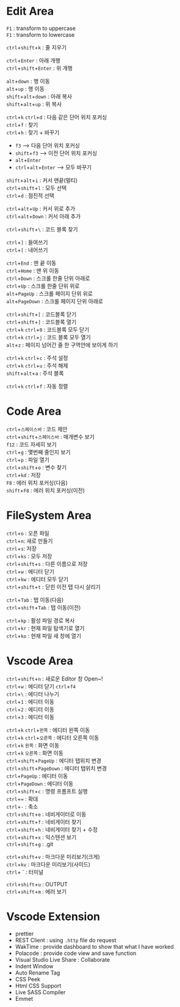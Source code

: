 # Edit Area

`F1` : transform to uppercase<br>
`F1` : transform to lowercase<br>

`ctrl`+`shift`+`k` : 줄 지우기<br>

`ctrl`+`Enter` : 아래 개행<br>
`ctrl`+`shift`+`Enter` : 위 개행<br>

`alt`+`down` : 행 이동<br>
`alt`+`up` : 행 이동 <br>
`shift`+`alt`+`down` : 아래 복사<br>
`shift`+`alt`+`up` : 위 복사<br>

`ctrl`+`k` `ctrl`+`d` : 다음 같은 단어 위치 포커싱<br>
`ctrl`+`f` : 찾기<br>
`ctrl`+`h` : 찾기 + 바꾸기<br>
 - `f3` --> 다음 단어 위치 포커싱<br>
 - `shift`+`f3` --> 이전 단어 위치 포커싱<br>
 - `alt`+`Enter`<br>
 - `ctrl`+`alt`+`Enter` --> 모두 바꾸기<br>

`shift`+`alt`+`i` : 커서 맨끝(멀티)<br>
`ctrl`+`shift`+`l` : 모두 선택<br>
`ctrl`+`d` : 점진적 선택<br>

`ctrl`+`alt`+`Up` : 커서 위로 추가<br>
`ctrl`+`alt`+`Down` : 커서 아래 추가<br>

`ctrl`+`shift`+`\` : 코드 블록 찾기<br>

`ctrl`+`]` : 들여쓰기<br>
`ctrl`+`[` : 내어쓰기 <br>

`ctrl`+`End` : 맨 끝 이동<br>
`ctrl`+`Home` : 맨 위 이동<br>
`ctrl`+`Down` : 스크롤 한줄 단위 아래로<br>
`ctrl`+`Up` : 스크롤 한줄 단위 위로 <br>
`alt`+`PageUp` : 스크롤 페이지 단위 위로<br>
`alt`+`PageDown` : 스크롤 페이지 단위 아래로<br>

`ctrl`+`shift`+`[` : 코드블록 닫기<br>
`ctrl`+`shift`+`]` : 코드블록 열기<br>
`ctrl`+`k` `ctrl`+`0` : 코드블록 모두 닫기<br>
`ctrl`+`k` `ctrl`+`j` : 코드 블록 모두 열기<br>
`alt`+`z` : 페이지 넘어간 줄 한 구역안에 보이게 하기<br>

`ctrl`+`k` `ctrl`+`c` : 주석 설정<br>
`ctrl`+`k` `ctrl`+`u` : 주석 해제<br>
`shift`+`alt`+`a` : 주석 블록<br>

`ctrl`+`k` `ctrl`+`f` : 자동 정렬<br>

# Code Area<br>

`ctrl`+`스페이스바` : 코드 제안<br>
`ctrl`+`shift`+`스페이스바` : 매개변수 보기<br>
`f12` : 코드 자세히 보기<br>
`ctrl`+`g` : 몇번째 줄인지 보기<br>
`ctrl`+`p` : 파일 열기<br>
`ctrl`+`shift`+`o` : 변수 찾기<br>
`ctrl`+`kd` : 저장 <br>
`F8` : 에러 위치 포커싱(다음)<br>
`shift`+`F8` : 에러 위치 포커싱(이전)<br>

# FileSystem Area<br>

`ctrl`+`o` : 오픈 파일<br>
`ctrl`+`n`: 새로 만들기<br>
`ctrl`+`s`: 저장 <br>
`ctrl`+`ks` : 모두 저장<br>
`ctrl`+`shift`+`s` : 다른 이름으로 저장<br>
`ctrl`+`w` : 에디터 닫기<br>
`ctrl`+`kw` : 에디터 모두 닫기<br>
`ctrl`+`shift`+`t` : 닫힌 이전 탭 다시 살리기<br>

`ctrl`+`Tab` : 탭 이동(다음)<br>
`ctrl`+`shift`+`Tab` : 탭 이동(이전)<br>

`ctrl`+`kp` : 활성 파일 경로 복사<br>
`ctrl`+`kr` : 현재 파일 탐색기로 열기<br>
`ctrl`+`ko` : 현재 파일 새 창에 열기<br>

# Vscode Area<br>

`ctrl`+`shift`+`n` : 새로운 Editor 창 Open~!<br>
`ctrl`+`w` : 에디터 닫기 `ctrl`+`f4`<br>
`ctrl`+`\` : 에디터 나누기<br>
`ctrl`+`1` : 에디터 이동 <br>
`ctrl`+`2` : 에디터 이동 <br>
`ctrl`+`3` : 에디터 이동 <br>

`ctrl`+`k` `ctrl`+`왼쪽` : 에디터 왼쪽 이동 <br>
`ctrl`+`k` `ctrl`+`오른쪽` : 에디터 오른쪽 이동<br>
`ctrl`+`k` `왼쪽` : 화면 이동<br>
`ctrl`+`k` `오른쪽` : 화면 이동<br>
`ctrl`+`shift`+`PageUp` : 에디터 탭위치 변경<br>
`ctrl`+`shift`+`PageDown` : 에디터 탭위치 변경<br>
`ctrl`+`PageUp` : 에디터 이동<br>
`ctrl`+`PageDown` : 에디터 이동<br>
`ctrl`+`shift`+`c` : 명령 프롬프트 실행<br>
`ctrl`+`=` : 확대<br>
`ctrl`+`-` : 축소<br>
`ctrl`+`shift`+`e` : 네비게이터로 이동<br>
`ctrl`+`shift`+`f` : 네비게이터 찾기<br>
`ctrl`+`shift`+`h` : 네비게이터 찾기 + 수정<br>
`ctrl`+`shift`+`x` : 익스텐션 보기<br>
`ctrl`+`shift`+`g` : .git<br>

`ctrl`+`shift`+`v` : 마크다운 미리보기(크게)<br>
`ctrl`+`kv` : 마크다운 미리보기(사이드)<br>
`ctrl`+ ` : 터미널

`ctrl`+`shift`+`u` : OUTPUT<br>
`ctrl`+`shift`+`m` : 에러 보기<br>

# Vscode Extension <br>
 - prettier
 - REST Client : using `.http` file do request
 - WakTime : provide dashboard to show that what I have worked
 - Polacode : provide code view and save function
 - Visual Studio Live Share : Collaborate
 - Indent Window
 - Auto Rename Tag
 - CSS Peek
 - Html CSS Support
 - Live SASS Compiler
 - Emmet

